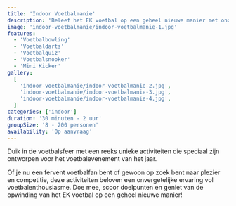 ```yaml
---
title: 'Indoor Voetbalmanie'
description: 'Beleef het EK voetbal op een geheel nieuwe manier met onze speciaal ontwikkelde activiteit'
image: 'indoor-voetbalmanie/indoor-voetbalmanie-1.jpg'
features:
  - 'Voetbalbowling'
  - 'Voetbaldarts'
  - 'Voetbalquiz'
  - 'Voetbalsnooker'
  - 'Mini Kicker'
gallery:
  [
    'indoor-voetbalmanie/indoor-voetbalmanie-2.jpg',
    'indoor-voetbalmanie/indoor-voetbalmanie-3.jpg',
    'indoor-voetbalmanie/indoor-voetbalmanie-4.jpg',
  ]
categories: ['indoor']
duration: '30 minuten - 2 uur'
groupSize: '8 - 200 personen'
availability: 'Op aanvraag'
---
```


Duik in de voetbalsfeer met een reeks unieke activiteiten die speciaal zijn ontworpen voor het voetbalevenement van het jaar.

Of je nu een fervent voetbalfan bent of gewoon op zoek bent naar plezier en competitie, deze activiteiten beloven een onvergetelijke ervaring vol voetbalenthousiasme. Doe mee, scoor doelpunten en geniet van de opwinding van het EK voetbal op een geheel nieuwe manier!
